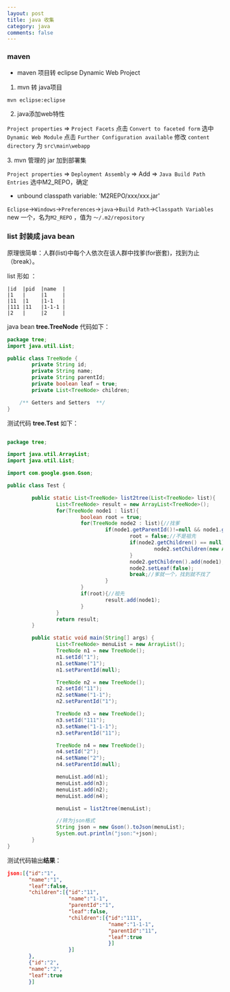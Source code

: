 ```yaml
---
layout: post
title: java 收集
category: java
comments: false
---
```


### maven

* maven 项目转 eclipse Dynamic Web Project
1. mvn 转 java项目
```
mvn eclipse:eclipse
```

2. java添加web特性

`Project properties` => `Project Facets`
点击 `Convert to faceted form`
选中 `Dynamic Web Module`
点击 `Further Configuration available` 修改 `content directory` 为 `src\main\webapp`

​3. mvn 管理的 jar 加到部署集

`Project properties` => `Deployment Assembly` => Add => `Java Build Path Entries` 选中M2_REPO，确定

* unbound classpath variable: 'M2REPO/xxx/xxx.jar'

`Eclipse`->`Windows`->`Preferences`->`java`->`Build Path`->`Classpath Variables`
new 一个，名为`M2_REPO` ，值为 `～/.m2/repository`

### list 封装成 java bean

原理很简单：人群(list)中每个人依次在该人群中找爹(for嵌套)，找到为止（break）。

list 形如 ：

```
|id  |pid  |name  |
|1   |     |1     |
|11  |1    |1-1   |
|111 |11   |1-1-1 |
|2   |     |2     |
```

java bean **tree.TreeNode** 代码如下：

```java
package tree;
import java.util.List;

public class TreeNode {
        private String id;
        private String name;
        private String parentId;
        private boolean leaf = true;
        private List<TreeNode> children;

    /** Getters and Setters  **/
}

```

测试代码 **tree.Test** 如下：

```java

package tree;

import java.util.ArrayList;
import java.util.List;

import com.google.gson.Gson;

public class Test {

        public static List<TreeNode> list2tree(List<TreeNode> list){
                List<TreeNode> result = new ArrayList<TreeNode>();
                for(TreeNode node1 : list){
                        boolean root = true;
                        for(TreeNode node2 : list){//找爹
                                if(node1.getParentId()!=null && node1.getParentId().equals(node2.getId())){
                                        root = false;//不是祖先
                                        if(node2.getChildren() == null){
                                                node2.setChildren(new ArrayList<TreeNode>());
                                        }
                                        node2.getChildren().add(node1); //认爹
                                        node2.setLeaf(false);
                                        break;//爹就一个，找到就不找了
                                }
                        }
                        if(root){//祖先
                                result.add(node1);
                        }
                }
                return result;
        }

        public static void main(String[] args) {
                List<TreeNode> menuList = new ArrayList();
                TreeNode n1 = new TreeNode();
                n1.setId("1");
                n1.setName("1");
                n1.setParentId(null);

                TreeNode n2 = new TreeNode();
                n2.setId("11");
                n2.setName("1-1");
                n2.setParentId("1");

                TreeNode n3 = new TreeNode();
                n3.setId("111");
                n3.setName("1-1-1");
                n3.setParentId("11");

                TreeNode n4 = new TreeNode();
                n4.setId("2");
                n4.setName("2");
                n4.setParentId(null);

                menuList.add(n1);
                menuList.add(n3);
                menuList.add(n2);
                menuList.add(n4);

                menuList = list2tree(menuList);

                //转为json格式
                String json = new Gson().toJson(menuList);
                System.out.println("json:"+json);
        }
}


```

测试代码输出**结果**：

```json
json:[{"id":"1",
       "name":"1",
       "leaf":false,
       "children":[{"id":"11",
                    "name":"1-1",
                    "parentId":"1",
                    "leaf":false,
                    "children":[{"id":"111",
                                 "name":"1-1-1",
                                 "parentId":"11",
                                 "leaf":true
                                 }]
                    }]
       },
       {"id":"2",
       "name":"2",
       "leaf":true
       }]

```
